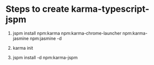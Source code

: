 # Steps to create karma-typescript-jspm

1. jspm install npm:karma npm:karma-chrome-launcher npm:karma-jasmine npm:jasmine -d

2. karma init

3. jspm install -d npm:karma-jspm


